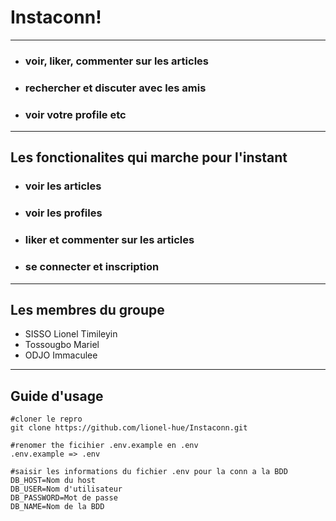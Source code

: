 # Instaconn!

---

- ### voir, liker, commenter sur les articles
- ### rechercher et discuter avec les amis
- ### voir votre profile etc

---

## **Les fonctionalites** qui marche pour l'instant

- ### voir les articles
- ### voir les profiles
- ### liker et commenter sur les articles
- ### se connecter et inscription

---

## Les membres du groupe

- SISSO Lionel Timileyin
- Tossougbo Mariel
- ODJO Immaculee

---

## Guide d'usage

```
#cloner le repro
git clone https://github.com/lionel-hue/Instaconn.git

#renomer the ficihier .env.example en .env
.env.example => .env

#saisir les informations du fichier .env pour la conn a la BDD
DB_HOST=Nom du host 
DB_USER=Nom d'utilisateur
DB_PASSWORD=Mot de passe
DB_NAME=Nom de la BDD

```